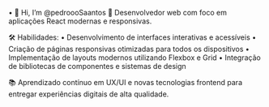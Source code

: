• 👋 Hi, I’m @pedroooSaantos
🚀 Desenvolvedor web com foco em aplicações React modernas e responsivas.

🛠️ Habilidades:
• Desenvolvimento de interfaces interativas e acessíveis
• Criação de páginas responsivas otimizadas para todos os dispositivos
• Implementação de layouts modernos utilizando Flexbox e Grid
• Integração de bibliotecas de componentes e sistemas de design

📚 Aprendizado contínuo em UX/UI e novas tecnologias frontend para entregar experiências digitais de alta qualidade.
